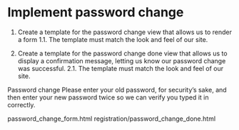 # Implement password change

1. Create a template for the password change view that allows us to render a form
1.1. The template must match the look and feel of our site.

2. Create a template for the password change done view that allows us to display a confirmation message, letting us know our password change was successful.
2.1. The template must match the look and feel of our site.


Password change
Please enter your old password, for security’s sake, and then enter your new password twice so we can verify you typed it in correctly.

password_change_form.html
registration/password_change_done.html
